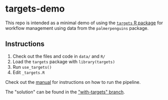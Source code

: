 # targets-demo

This repo is intended as a minimal demo of using the [`targets` R
package](https://books.ropensci.org/targets/) for workflow management
using data from the `palmerpenguins` package. 

## Instructions

1. Check out the files and code in `data/` and `R/`
2. Load the `targets` package with `library(targets)`
3. Run `use_targets()`
4. Edit `_targets.R`

Check out the
[manual](https://books.ropensci.org/targets/walkthrough.html#inspect-the-pipeline)
for instructions on how to run the pipeline.

The "solution" can be found in the ["with-targets" branch](https://github.com/cct-datascience/targets-demo/tree/with-targets).

